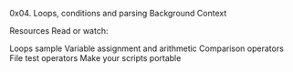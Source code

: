 0x04. Loops, conditions and parsing
Background Context


Resources
Read or watch:

Loops sample
Variable assignment and arithmetic
Comparison operators
File test operators
Make your scripts portable
